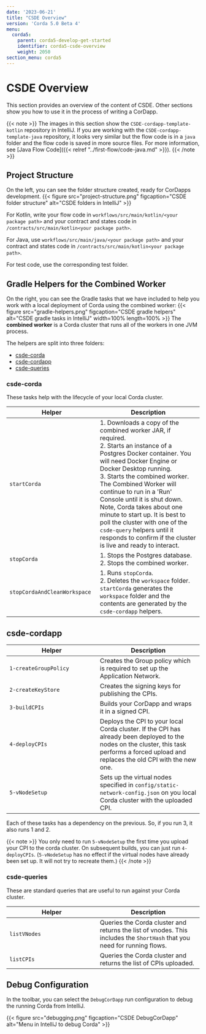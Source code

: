 ```yaml
---
date: '2023-06-21'
title: "CSDE Overview"
version: 'Corda 5.0 Beta 4'
menu:
  corda5:
    parent: corda5-develop-get-started
    identifier: corda5-csde-overview
    weight: 2050
section_menu: corda5
---
```

# CSDE Overview

This section provides an overview of the content of CSDE. Other sections show you how to use it in the process of writing a CorDapp.

{{< note >}}
The images in this section show the `CSDE-cordapp-template-kotlin` repository in IntelliJ. If you are working with the `CSDE-cordapp-template-java` repository, it looks very similar but the flow code is in a `java` folder and the flow code is saved in more source files. For more information, see [Java Flow Code]({{< relref "../first-flow/code-java.md" >}}).
{{< /note >}}

## Project Structure

On the left, you can see the folder structure created, ready for CorDapps development.
 {{< figure src="project-structure.png" figcaption="CSDE folder structure" alt="CSDE folders in IntelliJ" >}}

For Kotlin, write your flow code in `workflows/src/main/kotlin/<your package path>` and your contract and states code in `/contracts/src/main/kotlin<your package path>`.

For Java, use `workflows/src/main/java/<your package path>` and your contract and states code in `/contracts/src/main/kotlin<your package path>`.

For test code, use the corresponding test folder.
## Gradle Helpers for the Combined Worker

On the right, you can see the Gradle tasks that we have included to help you work with a local deployment of Corda using the combined worker:
{{< figure src="gradle-helpers.png" figcaption="CSDE gradle helpers" alt="CSDE gradle tasks in IntelliJ" width=100% length=100% >}}
The **combined worker** is a Corda cluster that runs all of the workers in one JVM process.

The helpers are split into three folders:
* [csde-corda](#csde-corda)
* [csde-cordapp](#csde-cordapp)
* [csde-queries](#csde-queries)

### csde-corda

These tasks help with the lifecycle of your local Corda cluster.

| <div style="width:220px">Helper   </div> | Description                                                                                                                                                                                                                                                                                                                                                                                                                                                                                              |
| ---------------------------------------- | -------------------------------------------------------------------------------------------------------------------------------------------------------------------------------------------------------------------------------------------------------------------------------------------------------------------------------------------------------------------------------------------------------------------------------------------------------------------------------------------------------- |
| `startCorda`                             | 1. Downloads a copy of the combined worker JAR, if required. <br> 2. Starts an instance of a Postgres Docker container. You will need Docker Engine or Docker Desktop running.<br> 3. Starts the combined worker. The Combined Worker will continue to run in a 'Run' Console until it is shut down. <br> Note, Corda takes about one minute to start up. It is best to poll the cluster with one of the `csde-query` helpers until it responds to confirm if the cluster is live and ready to interact. |
| `stopCorda`                              | 1. Stops the Postgres database. <br> 2. Stops the combined worker.                                                                                                                                                                                                                                                                                                                                                                                                                                       |
| `stopCordaAndCleanWorkspace`             | 1. Runs `stopCorda`. <br> 2. Deletes the `workspace` folder. `startCorda` generates the `workspace` folder and the contents are generated by the `csde-cordapp` helpers.                                                                                                                                                                                                                                                                                                                                   |

## csde-cordapp

| <div style="width:220px">Helper</div> | Description                                                                                                                                                                                  |
| ------------------------------------- | -------------------------------------------------------------------------------------------------------------------------------------------------------------------------------------------- |
| `1-createGroupPolicy`                 | Creates the Group policy which is required to set up the Application Network.                                                                                                                |
| `2-createKeyStore`                    | Creates the signing keys for publishing the CPIs.                                                                                                                                            |
| `3-buildCPIs`                         | Builds your CorDapp and wraps it in a signed CPI.                                                                                                                                            |
| `4-deployCPIs`                        | Deploys the CPI to your local Corda cluster. If the CPI has already been deployed to the nodes on the cluster, this task performs a forced upload and replaces the old CPI with the new one. |
| `5-vNodeSetup`                        | Sets up the virtual nodes specified in `config/static-network-config.json` on you local Corda cluster with the uploaded CPI.                                                                 |

Each of these tasks has a dependency on the previous. So, if you run 3, it also runs 1 and 2.

{{< note >}}
You only need to run `5-vNodeSetup` the first time you upload your CPI to the corda cluster. On subsequent builds, you can just run `4-deployCPIs`. (`5-vNodeSetup` has no effect if the virtual nodes have already been set up. It will not try to recreate them.)
{{< /note >}}

### csde-queries

These are standard queries that are useful to run against your Corda cluster.

| <div style="width:220px">Helper</div> | Description                                                                                                               |
| ------------------------------------- | ------------------------------------------------------------------------------------------------------------------------- |
| `listVNodes`                          | Queries the Corda cluster and returns the list of vnodes. This includes the `ShortHash` that you  need for running flows. |
| `listCPIs`                            | Queries the Corda cluster and returns the list of CPIs uploaded.                                                          |

## Debug Configuration
In the toolbar, you can select the `DebugCorDapp` run configuration to debug the running Corda from IntelliJ.

{{< figure src="debugging.png" figcaption="CSDE DebugCorDapp" alt="Menu in IntelliJ to debug Corda" >}}

